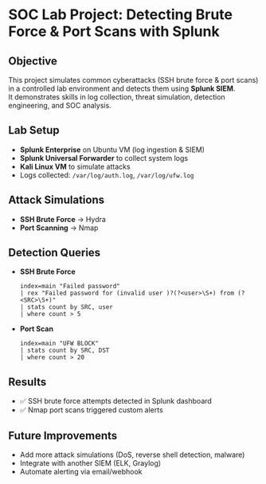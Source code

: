 # SOC Lab Project: Detecting Brute Force & Port Scans with Splunk

## Objective
This project simulates common cyberattacks (SSH brute force & port scans) in a controlled lab environment and detects them using **Splunk SIEM**.  
It demonstrates skills in log collection, threat simulation, detection engineering, and SOC analysis.

## Lab Setup
- **Splunk Enterprise** on Ubuntu VM (log ingestion & SIEM)
- **Splunk Universal Forwarder** to collect system logs
- **Kali Linux VM** to simulate attacks
- Logs collected: `/var/log/auth.log`, `/var/log/ufw.log`

## Attack Simulations
- **SSH Brute Force** → Hydra
- **Port Scanning** → Nmap

## Detection Queries
- **SSH Brute Force**
  ```spl
  index=main "Failed password"
  | rex "Failed password for (invalid user )?(?<user>\S+) from (?<SRC>\S+)"
  | stats count by SRC, user
  | where count > 5
  ```

- **Port Scan**
  ```spl
  index=main "UFW BLOCK"
  | stats count by SRC, DST
  | where count > 20
  ```
## Results
- ✅ SSH brute force attempts detected in Splunk dashboard
- ✅ Nmap port scans triggered custom alerts

## Future Improvements
- Add more attack simulations (DoS, reverse shell detection, malware)
- Integrate with another SIEM (ELK, Graylog)
- Automate alerting via email/webhook
